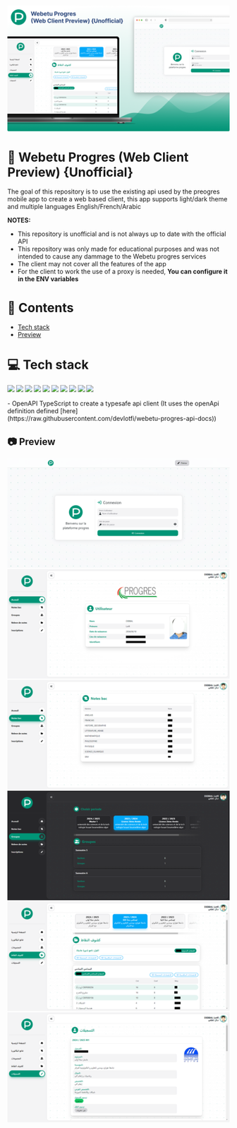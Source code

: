 <img src="https://raw.githubusercontent.com/devlotfi/webetu-progres-web-client/main/github-assets/github-banner.png">

# 📜 Webetu Progres (Web Client Preview) {Unofficial}

The goal of this repository is to use the existing api used by the preogres mobile app to create a web based client, this app supports light/dark theme and multiple languages English/French/Arabic

**NOTES:**

- This repository is unofficial and is not always up to date with the official API
- This repository was only made for educational purposes and was not intended to cause any dammage to the Webetu progres services
- The client may not cover all the features of the app
- For the client to work the use of a proxy is needed, **You can configure it in the ENV variables**

# 📌 Contents

- [Tech stack](#-tech-stack)
- [Preview](#-preview)

# 💻 Tech stack

<p float="left">
  <img height="50px" src="https://devlotfi.github.io/stack-icons/icons/html.svg">
  <img height="50px" src="https://devlotfi.github.io/stack-icons/icons/css.svg">
  <img height="50px" src="https://devlotfi.github.io/stack-icons/icons/ts.svg">
  <img height="50px" src="https://devlotfi.github.io/stack-icons/icons/tailwind.svg">
  <img height="50px" src="https://devlotfi.github.io/stack-icons/icons/react.svg">
  <img height="50px" src="https://devlotfi.github.io/stack-icons/icons/fontawesome.svg">
  <img height="50px" src="https://devlotfi.github.io/stack-icons/icons/heroui.svg">
  <img height="50px" src="https://devlotfi.github.io/stack-icons/icons/tanstack-query.svg">
  <img height="50px" src="https://devlotfi.github.io/stack-icons/icons/react-router.svg">
  <img height="50px" src="https://devlotfi.github.io/stack-icons/icons/vite.svg">
</p>
- OpenAPI TypeScript to create a typesafe api client (It uses the openApi definition defined [here](https://raw.githubusercontent.com/devlotfi/webetu-progres-api-docs))

## 📷 Preview

<img src="https://raw.githubusercontent.com/devlotfi/webetu-progres-web-client/main/github-assets/preview-1.png">
<img src="https://raw.githubusercontent.com/devlotfi/webetu-progres-web-client/main/github-assets/preview-2.png">
<img src="https://raw.githubusercontent.com/devlotfi/webetu-progres-web-client/main/github-assets/preview-3.png">
<img src="https://raw.githubusercontent.com/devlotfi/webetu-progres-web-client/main/github-assets/preview-4.png">
<img src="https://raw.githubusercontent.com/devlotfi/webetu-progres-web-client/main/github-assets/preview-5.png">
<img src="https://raw.githubusercontent.com/devlotfi/webetu-progres-web-client/main/github-assets/preview-6.png">
